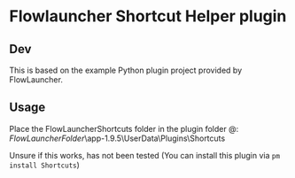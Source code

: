 # Flowlauncher Shortcut Helper plugin

## Dev

This is based on the example Python plugin project provided by FlowLauncher.

## Usage

Place the FlowLauncherShortcuts folder in the plugin folder @:
$FlowLauncherFolder$\app-1.9.5\UserData\Plugins\Shortcuts

Unsure if this works, has not been tested
(You can install this plugin via `pm install Shortcuts`)
